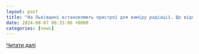 ```yaml
---
layout: post
title: "На Львівщині встановлюють пристрої для виміру радіації. Що відомо"
date: 2024-08-07 06:33:06 +0000
categories: [news]
---
```


[Читати далі](https://tvoemisto.tv/news/na_lvivshchyni_vstanovlyuyut_prystroi_dlya_vymiru_radiatsii_shcho_vidomo_166997.html)
